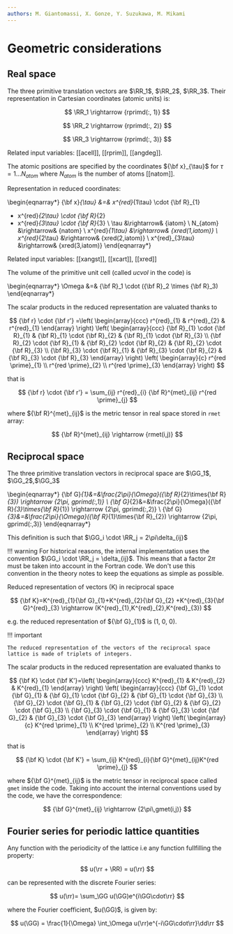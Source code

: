 ```yaml
---
authors: M. Giantomassi, X. Gonze, Y. Suzukawa, M. Mikami
---
```


# Geometric considerations

## Real space

The three primitive translation vectors are $\RR_1$, $\RR_2$, $\RR_3$.
Their representation in Cartesian coordinates (atomic units) is:

$$ \RR_1 \rightarrow {rprimd(:, 1)} $$

$$ \RR_2 \rightarrow {rprimd(:, 2)} $$

$$ \RR_3 \rightarrow {rprimd(:, 3)} $$

Related input variables: [[acell]], [[rprim]], [[angdeg]].

The atomic positions are specified by the coordinates ${\bf x}_{\tau}$
for $\tau=1 \dots N_{atom}$ where $N_{atom}$ is the number of atoms [[natom]].

Representation in reduced coordinates:

\begin{eqnarray*}
{\bf x}_{\tau} &=& x^{red}_{1\tau} \cdot {\bf R}_{1}
 + x^{red}_{2\tau} \cdot {\bf R}_{2}
 + x^{red}_{3\tau} \cdot {\bf R}_{3} \\
 \tau &\rightarrow& {iatom} \\
 N_{atom} &\rightarrow& {natom} \\
 x^{red}_{1\tau} &\rightarrow& {xred(1,iatom)} \\
 x^{red}_{2\tau} &\rightarrow& {xred(2,iatom)} \\
 x^{red}_{3\tau} &\rightarrow& {xred(3,iatom)}
\end{eqnarray*}

Related input variables: [[xangst]], [[xcart]], [[xred]]

The volume of the primitive unit cell (called *ucvol* in the code) is

\begin{eqnarray*}
\Omega &=& {\bf R}_1 \cdot ({\bf R}_2 \times {\bf R}_3)
\end{eqnarray*}

The scalar products in the reduced representation are valuated thanks to

$$ 
{\bf r} \cdot {\bf r'} =\left(
\begin{array}{ccc}
r^{red}_{1} & r^{red}_{2} & r^{red}_{1}
\end{array}
\right)
\left(
\begin{array}{ccc}
{\bf R}_{1} \cdot {\bf R}_{1} & {\bf R}_{1} \cdot {\bf R}_{2} &
{\bf R}_{1} \cdot {\bf R}_{3} \\
{\bf R}_{2} \cdot {\bf R}_{1} & {\bf R}_{2} \cdot {\bf R}_{2} &
{\bf R}_{2} \cdot {\bf R}_{3} \\
{\bf R}_{3} \cdot {\bf R}_{1} & {\bf R}_{3} \cdot {\bf R}_{2} &
{\bf R}_{3} \cdot {\bf R}_{3}
\end{array}
\right)
\left(
\begin{array}{c}
r^{red \prime}_{1} \\
r^{red \prime}_{2} \\
r^{red \prime}_{3}
\end{array}
\right) 
$$

that is

$$ {\bf r} \cdot {\bf r'} = \sum_{ij} r^{red}_{i} {\bf R}^{met}_{ij} r^{red \prime}_{j} $$

where ${\bf R}^{met}_{ij}$ is the metric tensor in real space stored in `rmet` array:

$$ {\bf R}^{met}_{ij} \rightarrow {rmet(i,j)} $$

## Reciprocal space

The three primitive translation vectors in reciprocal space are
$\GG_1$, $\GG_2$,$\GG_3$

\begin{eqnarray*}
{\bf G}_{1}&=&\frac{2\pi}{\Omega}({\bf R}_{2}\times{\bf R}_{3}) \rightarrow {2\pi\, gprimd(:,1)} \\
{\bf G}_{2}&=&\frac{2\pi}{\Omega}({\bf R}_{3}\times{\bf R}_{1}) \rightarrow {2\pi\, gprimd(:,2)} \\
{\bf G}_{3}&=&\frac{2\pi}{\Omega}({\bf R}_{1}\times{\bf R}_{2}) \rightarrow {2\pi\, gprimd(:,3)}
\end{eqnarray*}

This definition is such that $\GG_i \cdot \RR_j = 2\pi\delta_{ij}$

!!! warning
    For historical reasons, the internal implementation uses the convention 
    $\GG_i \cdot \RR_j = \delta_{ij}$. This means that a factor $2\pi$ must be taken into account 
    in the Fortran code.
    We don't use this convention in the theory notes to keep the equations as simple as possible.

Reduced representation of vectors (K) in reciprocal space

$$
{\bf K}=K^{red}_{1}{\bf G}_{1}+K^{red}_{2}{\bf G}_{2}
+K^{red}_{3}{\bf G}^{red}_{3} \rightarrow
(K^{red}_{1},K^{red}_{2},K^{red}_{3}) 
$$

e.g. the reduced representation of ${\bf G}_{1}$ is (1, 0, 0).

!!! important

    The reduced representation of the vectors of the reciprocal space
    lattice is made of triplets of integers.

The scalar products in the reduced representation are evaluated thanks to

$$ 
{\bf K} \cdot {\bf K'}=\left(
\begin{array}{ccc}
K^{red}_{1} & K^{red}_{2} & K^{red}_{1}
\end{array}
\right)
\left(
\begin{array}{ccc}
{\bf G}_{1} \cdot {\bf G}_{1} & {\bf G}_{1} \cdot {\bf G}_{2}
& {\bf G}_{1} \cdot {\bf G}_{3} \\
{\bf G}_{2} \cdot {\bf G}_{1} & {\bf G}_{2} \cdot {\bf G}_{2}
& {\bf G}_{2} \cdot {\bf G}_{3} \\
{\bf G}_{3} \cdot {\bf G}_{1} & {\bf G}_{3} \cdot {\bf G}_{2}
& {\bf G}_{3} \cdot {\bf G}_{3}
\end{array}
\right)
\left(
\begin{array}{c}
K^{red \prime}_{1} \\
K^{red \prime}_{2} \\
K^{red \prime}_{3}
\end{array}
\right) 
$$

that is 

$$ {\bf K} \cdot {\bf K'} = \sum_{ij} K^{red}_{i}{\bf G}^{met}_{ij}K^{red \prime}_{j} $$

where ${\bf G}^{met}_{ij}$ is the metric tensor in reciprocal space called `gmet` inside the code.
Taking into account the internal conventions used by the code, we have the correspondence:

$$ {\bf G}^{met}_{ij} \rightarrow {2\pi\,gmet(i,j)} $$

## Fourier series for periodic lattice quantities

Any function with the periodicity of the lattice i.e any function fullfilling the property:

$$ u(\rr + \RR) = u(\rr) $$

can be represented with the discrete Fourier series:

$$  u(\rr)= \sum_\GG u(\GG)e^{i\GG\cdot\rr} $$ 

where the Fourier coefficient, $u(\GG)$, is given by:

$$ u(\GG) = \frac{1}{\Omega} \int_\Omega u(\rr)e^{-i\GG\cdot\rr}\dd\rr $$

<!--
This appendix reports the conventions used in this work for the Fourier 
representation in frequency- and momentum-space. 
The volume of the unit cell is denoted with $\Omega$, while $V$ is the
total volume of the crystal simulated employing Born-von K\'arman periodic boundary condition~\cite{Ashcroft1976}.

\begin{equation}\label{eq:IFT_2points_convention}
 f(\rr_1,\rr_2)= \frac{1}{V} \sum_{\substack{\qq \\ \GG_1 \GG_2}}  
 e^{i (\qq +\GG_1) \cdot \rr_1}\,f_{\GG_1 \GG_2}(\qq)\,e^{-i (\qq+\GG_2) \cdot \rr_2} 
\end{equation}

\begin{equation}\label{eq:FT_2points_convention}
 f_{\GG_1\GG_2}(\qq) = \frac{1}{V} \iint_V 
 e^{-i(\qq+\GG_1) \cdot \rr_1}\,f(\rr_1, \rr_2)\,e^{i (\qq+\GG_2) \cdot \rr_2}\dd\rr_1\dd\rr_2 
\end{equation}
-->
